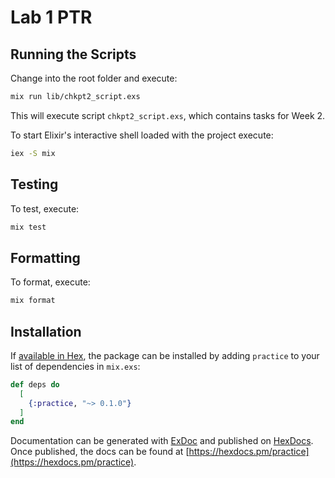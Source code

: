 # Lab 1 PTR
 
## Running the Scripts

Change into the root folder and execute:

```bash
mix run lib/chkpt2_script.exs
```

This will execute script `chkpt2_script.exs`, which contains tasks for Week 2. 


To start Elixir's interactive shell loaded with the project execute:

```bash
iex -S mix
```

## Testing

To test, execute:

```bash
mix test
```

## Formatting

To format, execute:

```bash
mix format
```

## Installation

If [available in Hex](https://hex.pm/docs/publish), the package can be installed
by adding `practice` to your list of dependencies in `mix.exs`:

```elixir
def deps do
  [
    {:practice, "~> 0.1.0"}
  ]
end
```

Documentation can be generated with [ExDoc](https://github.com/elixir-lang/ex_doc)
and published on [HexDocs](https://hexdocs.pm). Once published, the docs can
be found at [https://hexdocs.pm/practice](https://hexdocs.pm/practice).

